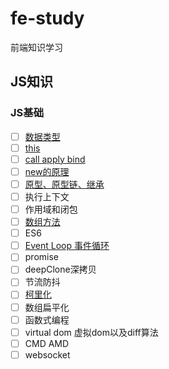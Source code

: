 # fe-study

前端知识学习

## JS知识

### JS基础

- [ ] [数据类型](basic/数据类型.md)
- [ ] [this](basic/this.md)
- [ ] [call apply bind](basic/call%20apply%20bind.md)
- [ ] [new的原理](basic/new.md)
- [ ] [原型、原型链、继承](basic/原型.md)
- [ ] 执行上下文
- [ ] 作用域和闭包
- [ ] [数组方法](basic/array.md)
- [ ] ES6
- [ ] [Event Loop 事件循环](basic/EventLoop.md)
- [ ] promise
- [ ] deepClone深拷贝
- [ ] 节流防抖
- [ ] [柯里化](basic/currying.md)
- [ ] 数组扁平化
- [ ] 函数式编程
- [ ] virtual dom 虚拟dom以及diff算法
- [ ] CMD AMD
- [ ] websocket
